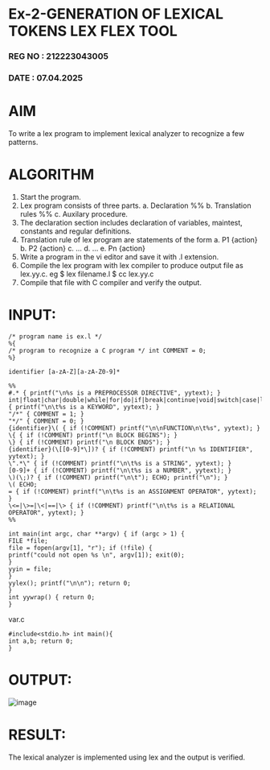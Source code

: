 # Ex-2-GENERATION OF LEXICAL TOKENS LEX FLEX TOOL
### REG NO : 212223043005
### DATE : 07.04.2025
# AIM
 To write a lex program to implement lexical analyzer to recognize a few patterns.
 
# ALGORITHM
1.	Start the program.
2.	Lex program consists of three parts.
   a.	Declaration %%
   b.	Translation rules %%
   c.	Auxilary procedure.
3.	The declaration section includes declaration of variables, maintest, constants and regular definitions.
4.	Translation rule of lex program are statements of the form
   a.	P1 {action}
   b.	P2 {action}
   c.	…
   d.	…
   e.	Pn {action}
5.	Write a program in the vi editor and save it with .l extension.
6.	Compile the lex program with lex compiler to produce output file as lex.yy.c. eg $ lex filename.l $ cc lex.yy.c
7.	Compile that file with C compiler and verify the output.

# INPUT:
```
/* program name is ex.l */
%{
/* program to recognize a C program */ int COMMENT = 0;
%}

identifier [a-zA-Z][a-zA-Z0-9]*

%%
#.* { printf("\n%s is a PREPROCESSOR DIRECTIVE", yytext); } 
int|float|char|double|while|for|do|if|break|continue|void|switch|case|long|struct|const|typedef|return|else|goto { printf("\n\t%s is a KEYWORD", yytext); }
"/*" { COMMENT = 1; }
"*/" { COMMENT = 0; }
{identifier}\( { if (!COMMENT) printf("\n\nFUNCTION\n\t%s", yytext); }
\{ { if (!COMMENT) printf("\n BLOCK BEGINS"); }
\} { if (!COMMENT) printf("\n BLOCK ENDS"); }
{identifier}(\[[0-9]*\])? { if (!COMMENT) printf("\n %s IDENTIFIER", yytext); }
\".*\" { if (!COMMENT) printf("\n\t%s is a STRING", yytext); }
[0-9]+ { if (!COMMENT) printf("\n\t%s is a NUMBER", yytext); }
\)(\;)? { if (!COMMENT) printf("\n\t"); ECHO; printf("\n"); }
\( ECHO;
= { if (!COMMENT) printf("\n\t%s is an ASSIGNMENT OPERATOR", yytext); }
\<=|\>=|\<|==|\> { if (!COMMENT) printf("\n\t%s is a RELATIONAL OPERATOR", yytext); }
%%

int main(int argc, char **argv) { if (argc > 1) {
FILE *file;
file = fopen(argv[1], "r"); if (!file) {
printf("could not open %s \n", argv[1]); exit(0);
}
yyin = file;
}
yylex(); printf("\n\n"); return 0;
}
int yywrap() { return 0;
}
```
var.c

```
#include<stdio.h> int main(){
int a,b; return 0;
}
```
# OUTPUT:
![image](https://github.com/user-attachments/assets/ccfee339-5608-4a1c-9728-f35454dc432a)

# RESULT:
The lexical analyzer is implemented using lex and the output is verified.
